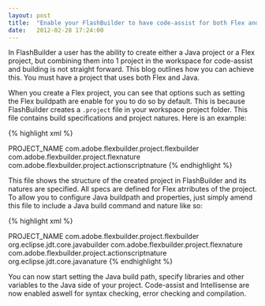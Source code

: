 ```yaml
---
layout: post
title:  "Enable your FlashBuilder to have code-assist for both Flex and Java in your project"
date:   2012-02-28 17:24:00
---
```


In FlashBuilder a user has the ability to create either a Java project or a Flex project, but combining them into 1 project in the workspace for code-assist and building is not straight forward. This blog outlines how you can achieve this. You must have a project that uses both Flex and Java.
 
 
When you create a Flex project, you can see that options such as setting the Flex buildpath are enable for you to do so by default. This is because FlashBuilder creates a `.project` file in your workspace project folder. This file contains build specifications and project natures. Here is an example:
 
{% highlight xml %} 
<?xml version="1.0" encoding="UTF-8"?>
<projectDescription>
<name>PROJECT_NAME</name>
<comment></comment>
<projects>
</projects>
<buildSpec>
  <buildCommand>
   <name>com.adobe.flexbuilder.project.flexbuilder</name>
   <arguments>
   </arguments>
  </buildCommand>
</buildSpec>
<natures>
  <nature>com.adobe.flexbuilder.project.flexnature</nature>
  <nature>com.adobe.flexbuilder.project.actionscriptnature</nature>
</natures>
</projectDescription>
{% endhighlight %}
 
This file shows the structure of the created project in FlashBuilder and its natures are specified. All specs are defined for Flex atrributes of the project. To allow you to configure Java buildpath and properties, just simply amend this file to include a Java build command and nature like so:

{% highlight xml %} 
<?xml version="1.0" encoding="UTF-8"?>
<projectDescription>
<name>PROJECT_NAME</name>
<comment></comment>
<projects>
</projects>
<buildSpec>
  <buildCommand>
   <name>com.adobe.flexbuilder.project.flexbuilder</name>
   <arguments>
   </arguments>
  </buildCommand>
  <buildCommand>
   <name>org.eclipse.jdt.core.javabuilder</name>
  </buildCommand>
</buildSpec>
<natures>
  <nature>com.adobe.flexbuilder.project.flexnature</nature>
  <nature>com.adobe.flexbuilder.project.actionscriptnature</nature>
  <nature>org.eclipse.jdt.core.javanature</nature>
</natures>
</projectDescription>
{% endhighlight %}
 
You can now start setting the Java build path, specify libraries and other variables to the Java side of your project. Code-assist and Intellisense are now enabled aswell for syntax checking, error checking and compilation.